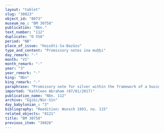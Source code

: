 ```yaml
---
layout: "tablet"
slug: "30823"
object_id: "8073"
museum_no_: "BM 30758"
publication: "Nbn."
text_number: "112"
duplicate: "O 558"
period: "NB"
place_of_issue: "Huṣṣēti-ša-Bazūzu"
type_and_content: "Promissory notes ina muẖẖi"
day_remark: "-"
month: "VI"
month_remark: "-"
year: "3"
year_remark: "-"
king: "Nbn"
king_remark: "-"
paraphrase: "Promissory note for silver within the framework of a business partnership (<em>harrānu</em>).<br /> <strong>B</strong> owes the basic sum (<em>kaspu qaqqadu</em>) of &frac12; mina and 5 shekels of silver to <strong>A</strong>, to be paid together with its interest (<em>hubullu</em>) in Nisan (I). The (indebted) silver is what <strong>C</strong> invested in a business partnership (<em>harrānu</em>) (with <strong>A</strong> and <strong>B</strong>). Names of 2 witnesses and the scribe: Bazūzu/&Scaron;ama&scaron;-uballiṭ (= the debtor). The current document was recorded in Huṣṣēti-&scaron;a-Bazūzu &ldquo;which is in the Province of Uruk&rdquo;.<br /> &nbsp;<br /> <strong>A </strong>= Madān-&scaron;umu-iddin/Zēria//Nabāya; <strong>B </strong>= Bazūzu/&Scaron;ama&scaron;-uballiṭ; <strong>C </strong>= Iddin-Marduk"
imported: "Kathleen Abraham (07/01/2017)"
publication_name: "Nbn. 112"
archive: "Egibi/Nūr-Sîn"
day_babylonian_: "3"
bibliography: "Reedition: Wunsch 1993, no. 115"
related_objects: "8121"
title: "BM 30758"
previous_item: "30826"
---
```


